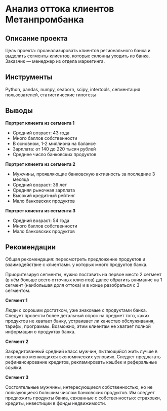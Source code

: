 # Анализ оттока клиентов Метанпромбанка
## Описание проекта
Цель проекта: проанализировать клиентов регионального банка и выделить сегменты клиентов, которые склонны уходить из банка. Заказчик — менеджер из отдела маркетинга.
## Инструменты
Python, pandas, numpy, seaborn, scipy, intertools, сегментация пользователей, статистические гипотезы
## Выводы

**Портрет клиента из сегмента 1**

- Средний возраст: 43 года
- Много баллов собственности
- В основном, 1-2 миллиона на балансе
- Зарплата: от 140 до 220 тысяч рублей
- Среднее число банковских продуктов

**Портрет клиента из сегмента 2**

- Мужчины, проявляющие банковскую активность за последние 3 месяца
- Средний возраст: 39 лет
- Средняя рыночная зарплата
- Высокий кредитный рейтинг
- Мало банковских продуктов

**Портрет клиента из сегмента 3**

- Средний возраст: 54 года
- Много баллов собственности
- Мало банковских продуктов

## Рекомендации

Общая рекомендация: пересмотреть предложение продуктов и взаимодействие с клиентами. у которых много продуктов банка.

Приоритезируя сегменты, нужно поставить на первое место 2 сегмент (в нём больше всего отточных клиентов) далее обратить внимание на 1 сегмент (наибольшая доля оттока) и в конце разобраться с 3 сегментом.

**Сегмент 1**

Люди с хорошим достатком, уже знакомые с продуктами банка. Следует провести более детальный опрос на предмет того, каких продуктов не хватает банку, устраивает ли качество обслуживания, тарифы, программы. Возможно, этим клиентам не хватает полной информации о продуктах банка.

**Сегмент 2**

Закредитованный средний класс мужчин, пытающийся жить лучше в постоянно меняющихся экономических условиях. Следует предлагать рефинансирование кредитов, рекламировать кэшбек и реферальные ссылки.

**Сегмент 3**

Состоятельные мужчины, интересующиеся собственностью, но не пользующиеся большим числом банковских продуктов. Им следует предложить продукты банка, связанные с собственностью: страховки, кредиты, инвестиции в фонды недвижимости.